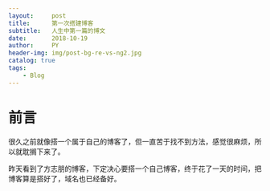 ```yaml
---
layout:     post
title:      第一次搭建博客
subtitle:   人生中第一篇的博文
date:       2018-10-19
author:     PY
header-img: img/post-bg-re-vs-ng2.jpg
catalog: true
tags:
    - Blog
---
```

# 前言
很久之前就像搭一个属于自己的博客了，但一直苦于找不到方法，感觉很麻烦，所以就耽搁下来了。

昨天看到了方志朋的博客，下定决心要搭一个自己博客，终于花了一天的时间，把博客算是搭好了，域名也已经备好。

